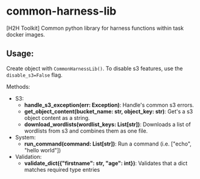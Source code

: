 # common-harness-lib
[H2H Toolkit] Common python library for harness functions within task docker images.


## Usage:
Create object with `CommonHarnessLib()`. To disable s3 features, use the `disable_s3=False` flag.

Methods:
* S3:
  * **handle_s3_exception(err: Exception)**: Handle's common s3 errors.
  * **get_object_content(bucket_name: str, object_key: str)**: Get's a s3 object content as a string.
  * **download_wordlists(wordlist_keys: List[str])**: Downloads a list of wordlists from s3 and combines them as one file.
* System:
  * **run_command(command: List[str])**: Run a command (i.e. ["echo", "hello world"])
* Validation:
  * **validate_dict({"firstname": str, "age": int})**: Validates that a dict matches required type entries

